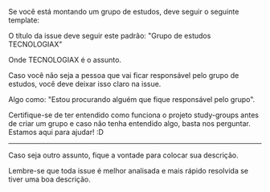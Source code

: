 Se você está montando um grupo de estudos, deve seguir o seguinte template:

O título da issue deve seguir este padrão: "Grupo de estudos TECNOLOGIAX"

Onde TECNOLOGIAX é o assunto.

Caso você não seja a pessoa que vai ficar responsável pelo grupo de estudos, você deve deixar isso claro na issue.

Algo como: "Estou procurando alguém que fique responsável pelo grupo".

Certifique-se de ter entendido como funciona o projeto study-groups antes de criar um grupo e caso não tenha entendido algo, basta nos perguntar. Estamos aqui para ajudar! :D

--------------

Caso seja outro assunto, fique a vontade para colocar sua descrição.

Lembre-se que toda issue é melhor analisada e mais rápido resolvida se tiver uma boa descrição.
